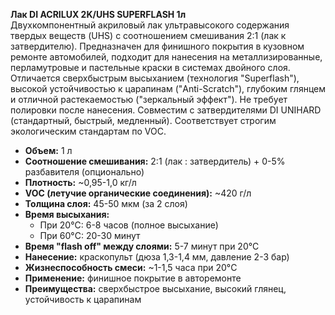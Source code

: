 **Лак DI ACRILUX 2K/UHS SUPERFLASH 1л**  
Двухкомпонентный акриловый лак ультравысокого содержания твердых веществ (UHS) с соотношением смешивания 2:1 (лак к затвердителю). Предназначен для финишного покрытия в кузовном ремонте автомобилей, подходит для нанесения на металлизированные, перламутровые и пастельные краски в системах двойного слоя. Отличается сверхбыстрым высыханием (технология "Superflash"), высокой устойчивостью к царапинам ("Anti-Scratch"), глубоким глянцем и отличной растекаемостью ("зеркальный эффект"). Не требует полировки после нанесения. Совместим с затвердителями DI UNIHARD (стандартный, быстрый, медленный). Соответствует строгим экологическим стандартам по VOC.

- **Объем:** 1 л  
- **Соотношение смешивания:** 2:1 (лак : затвердитель) + 0-5% разбавителя (опционально)  
- **Плотность:** ~0,95-1,0 кг/л  
- **VOC (летучие органические соединения):** ~420 г/л  
- **Толщина слоя:** 45-50 мкм (за 2 слоя)  
- **Время высыхания:**  
  - При 20°C: 6-8 часов (полное высыхание)  
  - При 60°C: 20-30 минут  
- **Время "flash off" между слоями:** 5-7 минут при 20°C  
- **Нанесение:** краскопульт (дюза 1,3-1,4 мм, давление 2-3 бар)  
- **Жизнеспособность смеси:** ~1-1,5 часа при 20°C  
- **Применение:** финишное покрытие в авторемонте  
- **Преимущества:** сверхбыстрое высыхание, высокий глянец, устойчивость к царапинам  

